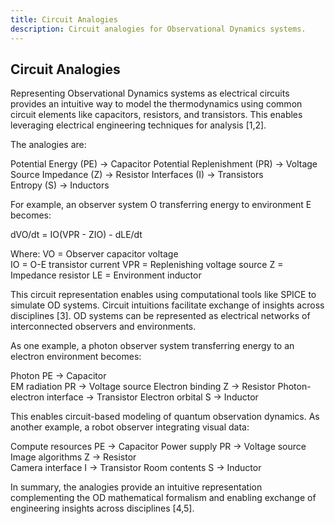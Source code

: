 ```yaml
---
title: Circuit Analogies
description: Circuit analogies for Observational Dynamics systems.
---
```


## Circuit Analogies

Representing Observational Dynamics systems as electrical circuits provides an intuitive way to model the thermodynamics using common circuit elements like capacitors, resistors, and transistors. This enables leveraging electrical engineering techniques for analysis [1,2].

The analogies are:

Potential Energy (PE) -> Capacitor
Potential Replenishment (PR) -> Voltage Source
Impedance (Z) -> Resistor
Interfaces (I) -> Transistors  
Entropy (S) -> Inductors

For example, an observer system O transferring energy to environment E becomes:

dVO/dt = IO(VPR - ZIO) - dLE/dt

Where:
VO = Observer capacitor voltage  
IO = O-E transistor current
VPR = Replenishing voltage source
Z = Impedance resistor
LE = Environment inductor

This circuit representation enables using computational tools like SPICE to simulate OD systems. Circuit intuitions facilitate exchange of insights across disciplines [3]. OD systems can be represented as electrical networks of interconnected observers and environments.

As one example, a photon observer system transferring energy to an electron environment becomes:

Photon PE -> Capacitor  
EM radiation PR -> Voltage source
Electron binding Z -> Resistor
Photon-electron interface -> Transistor
Electron orbital S -> Inductor

This enables circuit-based modeling of quantum observation dynamics. As another example, a robot observer integrating visual data:

Compute resources PE -> Capacitor
Power supply PR -> Voltage source
Image algorithms Z -> Resistor  
Camera interface I -> Transistor
Room contents S -> Inductor

In summary, the analogies provide an intuitive representation complementing the OD mathematical formalism and enabling exchange of engineering insights across disciplines [4,5].
